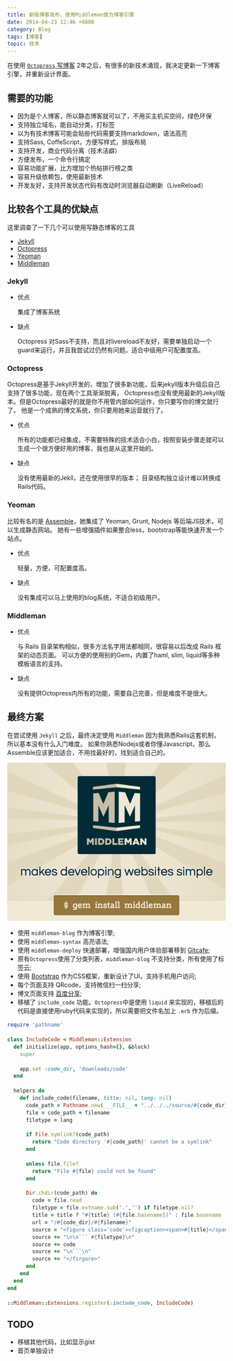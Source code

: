 ```yaml
---
title: 新版博客发布，使用Middleman做为博客引擎
date: 2014-04-23 12:46 +0800
category: Blog
tags: [博客]
topic: 技术
---
```


在使用 [`Octopress` 写博客][blogging] 2年之后，有很多的新技术涌现，我决定更新一下博客引擎，并重新设计界面。

## 需要的功能

-   因为是个人博客，所以静态博客就可以了，不用买主机买空间，绿色环保
-   支持独立域名，能自动分类，打标签
-   以为有技术博客可能会贴些代码需要支持markdown，语法高亮
-   支持Sass, CoffeScript，方便写样式，排版布局
-   支持开发，商业代码分离（技术洁癖）
-   方便发布，一个命令行搞定
-   容易功能扩展，比方增加个热帖排行榜之类
-   容易升级依赖包，使用最新技术
-   开发友好，支持开发状态代码有改动时浏览器自动刷新（LiveReload）

<!-- more -->

## 比较各个工具的优缺点

这里调查了一下几个可以使用写静态博客的工具

-   [Jekyll][]
-   [Octopress][]
-   [Yeoman][]
-   [Middleman][]

### Jekyll

-   优点

    集成了博客系统

-   缺点

    Octopress 对Sass不支持，而且对livereload不友好，需要单独启动一个guard来运行，并且我尝试过仍然有问题。适合中级用户可配置度高。

### Octopress

Octopress是基于Jekyll开发的，增加了很多新功能，后来jekyll版本升级后自己支持了很多功能，现在两个工具渐渐脱离，
Octopress也没有使用最新的Jekyll版本。但是Octopress最好的就是你不用管内部如何运作，你只要写你的博文就行了。
他是一个成熟的博文系统，你只要用她来运营就行了。

-   优点

    所有的功能都已经集成，不需要特殊的技术适合小白，按照安装步骤走就可以生成一个很方便好用的博客，我也是从这里开始的。

-   缺点

    没有使用最新的Jekll，还在使用很早的版本；
    目录结构独立设计难以转换成Rails代码。

### Yeoman

比较有名的是 [Assemble][]，她集成了 Yeoman, Grunt, Nodejs 等后端JS技术，可以生成静态网站。
她有一些增强插件如果整合less，bootstrap等能快速开发一个站点。

-   优点

    轻量，方便，可配置度高。

-   缺点

    没有集成可以马上使用的blog系统，不适合初级用户。

### Middleman

-   优点

    与 Rails 目录架构相似，很多方法名字用法都相同，很容易以后改成 Rails 框架的动态页面。
    可以方便的使用别的Gem，内置了haml, slim, liquid等多种模板语言的支持。

-   缺点

    没有提供Octopress内所有的功能，需要自己完善，但是难度不是很大。

## 最终方案

在尝试使用 `Jekyll` 之后，最终决定使用 `Middleman` 因为我熟悉Rails这套机制，所以基本没有什么入门难度。
如果你熟悉Nodejs或者你懂Javascript，那么Assemble应该更加适合，不用找最好的，找到适合自己的。

![Middleman](/images/blog/middleman.png)

-   使用 `middleman-blog` 作为博客引擎;
-   使用 `middleman-syntax` 高亮语法;
-   使用 `middleman-deploy` 快速部署，增强国内用户体验部署移到 [Gitcafe][];
-   原有`Octopress`使用了分类列表，`middleman-blog` 不支持分类，所有使用了标签云;
-   使用 [Bootstrap][] 作为CSS框架，重新设计了UI，支持手机用户访问;
-   每个页面支持 QRcode，支持微信扫一扫分享;
-   博文页面支持 [百度分享][baidushare];
-   移植了 `include_code` 功能。`Octopress`中是使用 `liquid` 来实现的，移植后的代码是直接使用ruby代码来实现的，所以需要把文件名加上 `.erb` 作为后缀。

```ruby
require 'pathname'

class IncludeCode < Middleman::Extension
  def initialize(app, options_hash={}, &block)
    super

    app.set :code_dir, 'downloads/code'
  end

  helpers do
    def include_code(filename, title: nil, lang: nil)
      code_path = Pathname.new( __FILE__ + "../../../source/#{code_dir}/").expand_path
      file = code_path + filename
      filetype = lang

      if File.symlink?(code_path)
        return "Code directory '#{code_path}' cannot be a symlink"
      end

      unless file.file?
        return "File #{file} could not be found"
      end

      Dir.chdir(code_path) do
        code = file.read
        filetype = file.extname.sub('.','') if filetype.nil?
        title = title ? "#{title} (#{file.basename})" : file.basename
        url = "/#{code_dir}/#{filename}"
        source = "<figure class='code'><figcaption><span>#{title}</span> <a href='#{url}'>源码</a></figcaption>"
        source += "\n\n``` #{filetype}\n"
        source += code
        source += "\n```\n"
        source += "</firgure>"
      end
    end
  end
end

::Middleman::Extensions.register(:include_code, IncludeCode)
```

## TODO

-   移植其他代码，比如显示gist
-   首页单独设计

[blogging]:   /blog/2012/04/21/install-octopress-to-write-blogs-and-deploy-on-github-dot-com/
[Octopress]:  http://octopress.org
[Jekyll]:     http://jekyllrb.com
[Yeoman]:     http://yeoman.io
[Middleman]:  http://middlemanapp.com
[Gitcafe]:    http://gitcafe.com
[Bootstrap]:  http://getbootstrap.com
[baidushare]: http://share.baidu.com
[Assemble]:   http://assemble.io
